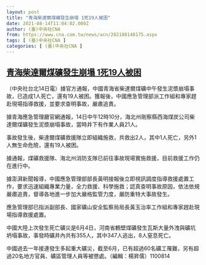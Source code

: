 ```yaml
---
layout: post
title: "青海柴達爾煤礦發生崩塌 1死19人被困"
date: 2021-08-14T11:04:02.000Z
author: (臺)中央社CNA
from: https://www.cna.com.tw/news/acn/202108140175.aspx
tags: [ (臺)中央社CNA ]
categories: [ (臺)中央社CNA ]
---
```

<!--1628939042000-->
[青海柴達爾煤礦發生崩塌 1死19人被困](https://www.cna.com.tw/news/acn/202108140175.aspx)
------

<div>
<div></div><div class="paragraph"><p>（中央社台北14日電）據官方通報，中國青海省柴達爾煤礦中午發生泥漿崩塌事故，已造成1人死亡，還有19人被困。獲報後，中國應急管理部派工作組和專家趕赴現場指導救援，並要求查明事故，嚴肅追責。</p><p>據青海應急管理廳官網通報，14日中午12時10分，海北州剛察縣西海煤炭公司柴達爾煤礦發生泥漿崩塌事故，當時井下有作業人員21人。</p><p>事故發生後，柴達爾煤礦救援隊立即組織施救，共救出2人，其中1人死亡，另外1人無生命危險，還有19人被困。</p><p>據通報，煤礦救援隊、海北州消防支隊已前往事故現場實施救援，目前救援工作仍在進行中。</p><p>據澎湃新聞報導，中國應急管理部部長黃明接報後立即視訊調度指導救援處置工作，要求迅速組織專業力量，全力救援、科學施救；認真查明事故原因，依法依規嚴肅追責，督導各地進一步加大嚴格監管力度，嚴防重特大事故發生。</p><p>應急管理部已指派副部長、國家礦山安全監察局局長黃玉治率工作組和專家趕赴現場指導救援處置。</p><p>中國大陸上次發生死亡礦災是6月4日，河南省鶴壁煤礦發生瓦斯大量外洩與礦坑坍塌事故，事發時礦井內共有355人，其中347人逃出，8人窒息死亡。</p><p>中國過去一年接連發生多起重大礦災，截至6月，已有超過60名礦工罹難，另有超過20名地方官員、礦區管理人員等被懲處。（編輯：楊昇儒）1100814</p></div>
</div>
